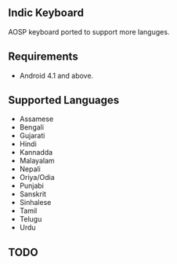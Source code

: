 ## Indic Keyboard
AOSP keyboard ported to support more languges.

## Requirements

* Android 4.1 and above.

## Supported Languages
* Assamese
* Bengali
* Gujarati
* Hindi
* Kannadda
* Malayalam
* Nepali
* Oriya/Odia
* Punjabi
* Sanskrit
* Sinhalese
* Tamil
* Telugu
* Urdu


## TODO

